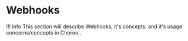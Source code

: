 # Webhooks

!!! info
    This section will describe Webhooks, it's concepts, and it's usage concerns/concepts in Choreo..
